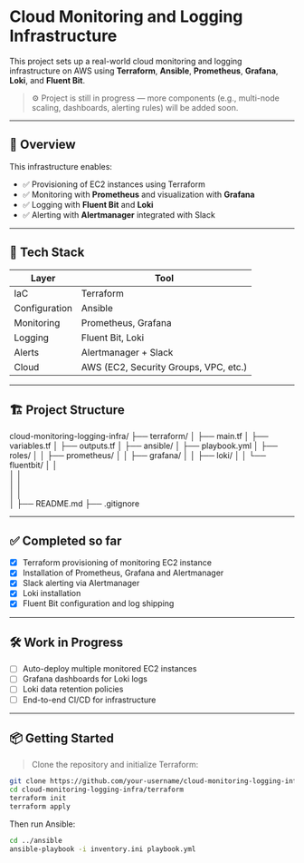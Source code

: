 # Cloud Monitoring and Logging Infrastructure

This project sets up a real-world cloud monitoring and logging infrastructure on AWS using **Terraform**, **Ansible**, **Prometheus**, **Grafana**, **Loki**, and **Fluent Bit**.

> ⚙️ Project is still in progress — more components (e.g., multi-node scaling, dashboards, alerting rules) will be added soon.

---

## 📌 Overview

This infrastructure enables:

- ✅ Provisioning of EC2 instances using Terraform
- ✅ Monitoring with **Prometheus** and visualization with **Grafana**
- ✅ Logging with **Fluent Bit** and **Loki**
- ✅ Alerting with **Alertmanager** integrated with Slack

---

## 🚀 Tech Stack

| Layer        | Tool                     |
| ------------ | ------------------------ |
| IaC          | Terraform                |
| Configuration | Ansible                 |
| Monitoring   | Prometheus, Grafana      |
| Logging      | Fluent Bit, Loki         |
| Alerts       | Alertmanager + Slack     |
| Cloud        | AWS (EC2, Security Groups, VPC, etc.) |

---

## 🏗️ Project Structure

cloud-monitoring-logging-infra/
├── terraform/
│   ├── main.tf
│   ├── variables.tf
│   ├── outputs.tf
│
├── ansible/
│   ├── playbook.yml
│   ├── roles/
│   │   ├── prometheus/
│   │   ├── grafana/
│   │   ├── loki/
│   │   └── fluentbit/
│   │   
│   │       
│   │       
│   │           
│
├── README.md
├── .gitignore



---

## ✅ Completed so far

- [x] Terraform provisioning of monitoring EC2 instance
- [x] Installation of Prometheus, Grafana and Alertmanager
- [x] Slack alerting via Alertmanager
- [x] Loki installation
- [x] Fluent Bit configuration and log shipping

---

## 🛠️ Work in Progress

- [ ] Auto-deploy multiple monitored EC2 instances
- [ ] Grafana dashboards for Loki logs
- [ ] Loki data retention policies
- [ ] End-to-end CI/CD for infrastructure

---

## 📦 Getting Started

> Clone the repository and initialize Terraform:
```bash
git clone https://github.com/your-username/cloud-monitoring-logging-infra.git
cd cloud-monitoring-logging-infra/terraform
terraform init
terraform apply  
```
Then run Ansible:
```bash
cd ../ansible
ansible-playbook -i inventory.ini playbook.yml
```

